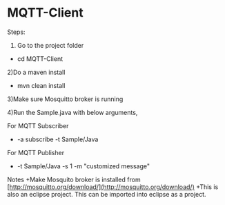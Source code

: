 MQTT-Client
===========
Steps:

1) Go to the project folder 
+ cd MQTT-Client

2)Do a maven install
+ mvn clean install

3)Make sure Mosquitto  broker is running

4)Run the Sample.java with below arguments,

For MQTT Subscriber
+ -a subscribe -t Sample/Java

For MQTT Publisher
+ -t Sample/Java -s 1 -m "customized message"

Notes
+Make Mosquito broker is installed from [http://mosquitto.org/download/](http://mosquitto.org/download/)
+This is also an eclipse project. This can be imported into eclipse as a project.
